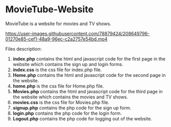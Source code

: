 # MovieTube-Website
MovieTube is a website for movies and TV shows.


https://user-images.githubusercontent.com/78879424/208649796-01270e85-cef1-48a9-96ec-c2a2757e54bd.mp4


Files description:
1) **index.php** contains the html and javascript code for the first page in the website which contains the sign up and login forms.
2) **index.css** is the css file for index.php file.
3) **Home.php** contains the html and javascript code for the second page in the website.
4) **home.php** is the css file for Home.php file.
5) **Movies.php** contains the html and javascript code for the third page in the website which contains the movies and TV shows.
6) **movies.css** is the css file for Movies.php file.
7) **signup.php** contains the php code for the sign up form.
8) **login.php** contains the php code for the login form.
9) **Logout.php** contains the php code for logging out of the website.
